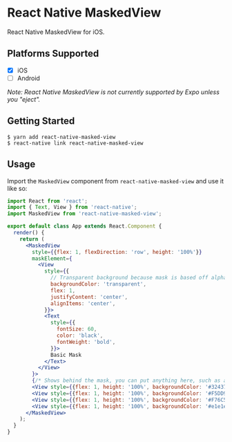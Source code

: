 # React Native MaskedView
React Native MaskedView for iOS.

## Platforms Supported

- [x] iOS
- [ ] Android

_Note: React Native MaskedView is not currently supported by Expo unless you "eject"._

## Getting Started

```
$ yarn add react-native-masked-view
$ react-native link react-native-masked-view
```

## Usage

Import the `MaskedView` component from `react-native-masked-view` and use it like so:

```jsx
import React from 'react';
import { Text, View } from 'react-native';
import MaskedView from 'react-native-masked-view';

export default class App extends React.Component {
  render() {
    return (
      <MaskedView
        style={{flex: 1, flexDirection: 'row', height: '100%'}}
        maskElement={
          <View
            style={{
              // Transparent background because mask is based off alpha channel.
              backgroundColor: 'transparent',
              flex: 1,
              justifyContent: 'center',
              alignItems: 'center',
            }}>
            <Text
              style={{
                fontSize: 60,
                color: 'black',
                fontWeight: 'bold',
              }}>
              Basic Mask
            </Text>
          </View>
        }>
        {/* Shows behind the mask, you can put anything here, such as an image */}
        <View style={{flex: 1, height: '100%', backgroundColor: '#324376'}} />
        <View style={{flex: 1, height: '100%', backgroundColor: '#F5DD90'}} />
        <View style={{flex: 1, height: '100%', backgroundColor: '#F76C5E'}} />
        <View style={{flex: 1, height: '100%', backgroundColor: '#e1e1e1'}} />
      </MaskedView>
    );
  }
}
```
